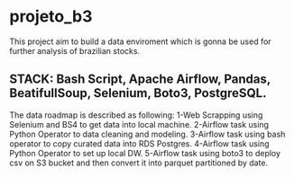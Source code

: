 # projeto_b3
This project aim to build a data enviroment which is gonna be used for further analysis of brazilian stocks.
## STACK: Bash Script, Apache Airflow, Pandas, BeatifullSoup, Selenium, Boto3, PostgreSQL.
The data roadmap is described as following:
1-Web Scrapping using Selenium and BS4 to get data into local machine.
2-Airflow task using Python Operator to data cleaning and modeling.
3-Airflow task using bash operator to copy curated data into RDS Postgres.
4-Airflow task using Python Operator to set up local DW.
5-Airflow task using boto3 to deploy csv on S3 bucket and then convert it into parquet partitioned by date.



